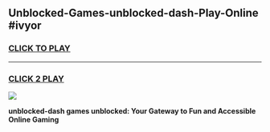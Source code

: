 
## Unblocked-Games-unblocked-dash-Play-Online #ivyor
<h3>
<a href="https://news.freeplayer.one?title=unblocked-dash&ref=3">CLICK TO PLAY</a></h3>
<hr>

<h3>
<a href="https://news.freeplayer.one?title=unblocked-dash&ref=3">CLICK 2 PLAY</a>
  
</h3>

<a href="https://news.freeplayer.one?title=unblocked-dash&ref=3"><img src="https://clearcache.store/games.png"></a>


**unblocked-dash games unblocked: Your Gateway to Fun and Accessible Online Gaming**
